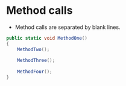 # Method calls

- Method calls are separated by blank lines.

```csharp
public static void MethodOne()
{
	MethodTwo();
	
	MethodThree();
	
	MethodFour();
}
```
